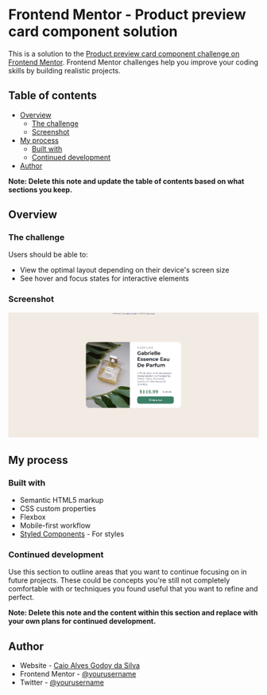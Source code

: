 # Frontend Mentor - Product preview card component solution

This is a solution to the [Product preview card component challenge on Frontend Mentor](https://www.frontendmentor.io/challenges/product-preview-card-component-GO7UmttRfa). Frontend Mentor challenges help you improve your coding skills by building realistic projects. 

## Table of contents

- [Overview](#overview)
  - [The challenge](#the-challenge)
  - [Screenshot](#screenshot)
  <!--- [Links](#links)-->
- [My process](#my-process)
  - [Built with](#built-with)
  <!--- [What I learned](#what-i-learned)-->
  - [Continued development](#continued-development)
  <!--- [Useful resources](#useful-resources)-->
- [Author](#author)
<!--- [Acknowledgments](#acknowledgments)-->

**Note: Delete this note and update the table of contents based on what sections you keep.**

## Overview

### The challenge

Users should be able to:

- View the optimal layout depending on their device's screen size
- See hover and focus states for interactive elements

### Screenshot

![](./screenshot.png)

<!--### Links

- Solution URL: [Add solution URL here](https://your-solution-url.com)
- Live Site URL: [Add live site URL here](https://your-live-site-url.com)-->

## My process

### Built with

- Semantic HTML5 markup
- CSS custom properties
- Flexbox
- Mobile-first workflow
- [Styled Components](https://styled-components.com/) - For styles

<!--### What I learned

Use this section to recap over some of your major learnings while working through this project. Writing these out and providing code samples of areas you want to highlight is a great way to reinforce your own knowledge.

To see how you can add code snippets, see below:

```html
<h1>Some HTML code I'm proud of</h1>
```
```css
.proud-of-this-css {
  color: papayawhip;
}
```
```js
const proudOfThisFunc = () => {
  console.log('🎉')
}
```

If you want more help with writing markdown, we'd recommend checking out [The Markdown Guide](https://www.markdownguide.org/) to learn more.

**Note: Delete this note and the content within this section and replace with your own learnings.**-->

### Continued development

Use this section to outline areas that you want to continue focusing on in future projects. These could be concepts you're still not completely comfortable with or techniques you found useful that you want to refine and perfect.

**Note: Delete this note and the content within this section and replace with your own plans for continued development.**

<!--### Useful resources-->

## Author

- Website - [Caio Alves Godoy da Silva](https://www.your-site.com)
- Frontend Mentor - [@yourusername](https://www.frontendmentor.io/profile/ohmgcj)
- Twitter - [@yourusername](https://www.twitter.com/caioempe_)


<!--## Acknowledgments

This is where you can give a hat tip to anyone who helped you out on this project. Perhaps you worked in a team or got some inspiration from someone else's solution. This is the perfect place to give them some credit.

**Note: Delete this note and edit this section's content as necessary. If you completed this challenge by yourself, feel free to delete this section entirely.**-->
